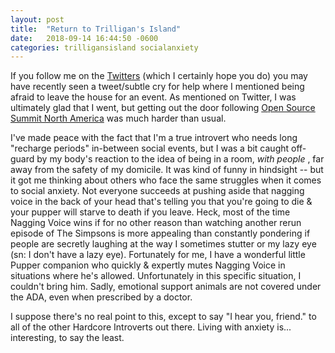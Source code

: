 ```yaml
---
layout: post
title:  "Return to Trilligan's Island"
date:   2018-09-14 16:44:50 -0600
categories: trilligansisland socialanxiety
---
```


If you follow me on the [Twitters][twitter] (which I certainly hope you do)
you may have recently seen a tweet/subtle cry for help where I mentioned being afraid
to leave the house for an event. As mentioned on Twitter, I was ultimately
glad that I went, but getting out the door following [Open Source Summit North
America][ossna] was much harder than usual.

I've made peace with the fact that I'm a true introvert who needs long
"recharge periods" in-between social events, but I was a bit caught off-guard
by my body's reaction to the idea of being in a room, _with people_ , far away
from the safety of my domicile. It was kind of funny in hindsight -- but it
got me thinking about others who face the same struggles when it comes to
social anxiety. Not everyone succeeds at pushing aside that nagging voice in the
back of your head that's telling you that you're going to die & your pupper
will starve to death if you leave. Heck, most of the time Nagging Voice wins
if for no other reason than watching another rerun episode of The Simpsons is
more appealing than constantly pondering if people are secretly laughing at
the way I sometimes stutter or my lazy eye (sn: I don't have a lazy eye). Fortunately for me, I have a wonderful little Pupper companion who quickly & expertly mutes Nagging Voice in situations where he's allowed. Unfortunately in this specific situation, I couldn't bring him. Sadly, emotional support animals are not covered under the ADA, even when prescribed by a doctor.

I suppose there's no real point to this, except to say "I hear you, friend."
to all of the other Hardcore Introverts out there. Living with anxiety is...
interesting, to say the least.







[twitter]: https://twitter.com/OGtrilliams
[ossna]: https://events.linuxfoundation.org/events/open-source-summit-north-america-2018/
[openstack]: https://linuxacademy.com/openstack/training/course/name/openstack-essentials?platform=hootsuite
[openshift]: https://linuxacademy.com/linux/training/course/name/linux-academy-redhat-certificate-of-expertise-in-platform-as-a-service-exam-ex280-prep-course
[la-profile]: https://linuxacademy.com/profile/show/user/name/trilliams
